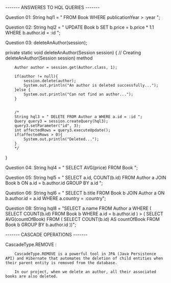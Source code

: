 ------- ANSWERES TO HQL QUERIES -------


Question 01:
String hql1 = " FROM Book WHERE publicationYear > :year ";

Question 02:
String hql2 = " UPDATE Book b SET b.price = b.price * 1.1 WHERE b.author.id = :id ";

Question 03:
deleteAnAuthor(session);

private static void deleteAnAuthor(Session session) {       // Creating deleteAnAuthor(Session session) method

        Author author = session.get(Author.class, 1);

        if(author != null){
            session.delete(author);
            System.out.println("An author is deleted successfully...");
        }else {
            System.out.println("Can not find an author...");
        }


        /*
        String hql3 = " DELETE FROM Author a WHERE a.id = :id ";
        Query query3 = session.createQuery(hql3);
        query3.setParameter("id", 3);
        int affectedRows = query3.executeUpdate();
        if(affectedRows > 0){
            System.out.println("Deleted...");
        }
        */

  }

  Question 04:
  String hql4 = " SELECT AVG(price) FROM Book ";

  Question 05:
  String hql5 = " SELECT a.id, COUNT(b.id) FROM Author a JOIN Book b ON a.id = b.author.id GROUP BY a.id ";

  Question 06:
  String hql6 = " SELECT b.title FROM Book b JOIN Author a ON b.author.id = a.id WHERE a.country = :country";

  Question 08:
  String hql8 = "SELECT a.name FROM Author a WHERE ( SELECT COUNT(b.id) FROM Book b WHERE a.id = b.author.id ) > ( SELECT AVG(countOfBook) FROM ( SELECT COUNT(b.id) AS countOfBook FROM Book b GROUP BY b.author.id ))";



  ------- CASCADE OPERATIONS -------

  CascadeType.REMOVE :
  
        CascadeType.REMOVE is a powerful tool in JPA (Java Persistence API) and Hibernate that automates the deletion of child entities when their parent entity is removed from the database.
  
        In our project, when we delete an author, all their associated books are also deleted.

    
